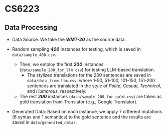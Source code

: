 # CS6223

## Data Processing

- Data Source: We take the ***WMT-20*** as the source data.
- Random sampling ***400*** instances for testing, which is saved in `data/sample_400.csv`. 
  - Then, we employ the first ***200*** instances (`data/sample_200_for_llm.csv`) for testing LLM-based translation.
    - The stylized translations for the 200 sentences are saved in `data/data_from_llm.csv`, where 1-50, 51-100, 101-150, 151-200 sentences are translated in the style of *Polite*, *Casual*, *Technical*, and *Humorous*, respectively. 
  - The rest ***200*** instances (`data/sample_200_for_gold.csv`) are taken as gold translation from Translator (e.g., Google Translator).  

- Generated Data: Based on each instance, we apply 7 different mutations (6 syntax and 1 semantics) to the gold sentence and the results are saved in `data/generated_data/`.
